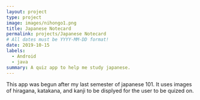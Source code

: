 ```yaml
---
layout: project
type: project
image: images/nihongo1.png
title: Japanese Notecard
permalink: projects/Japanese Notecard
# All dates must be YYYY-MM-DD format!
date: 2019-10-15
labels:
  - Android
  - java
summary: A quiz app to help me study japanese.
---
```




This app was begun after my last semester of japanese 101. It uses images of hiragana, katakana, and kanji to be displyed for the user to be quized on.
